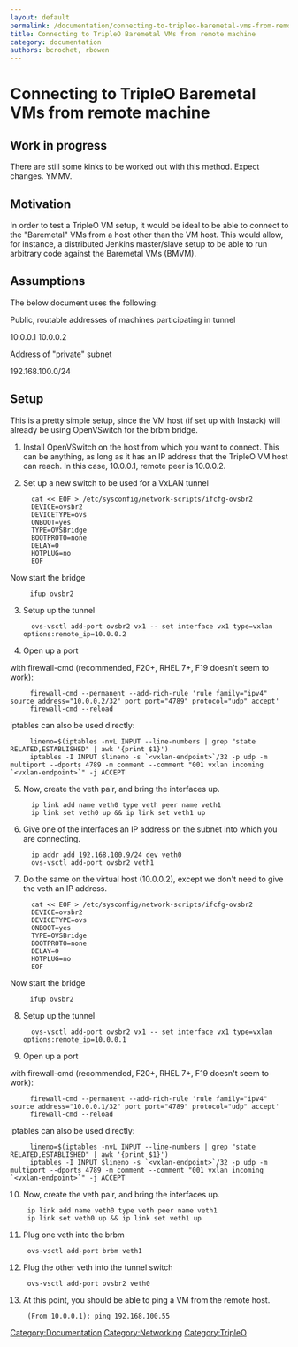 ```yaml
---
layout: default
permalink: /documentation/connecting-to-tripleo-baremetal-vms-from-remote-machine/
title: Connecting to TripleO Baremetal VMs from remote machine
category: documentation
authors: bcrochet, rbowen
---
```


# Connecting to TripleO Baremetal VMs from remote machine

## Work in progress

There are still some kinks to be worked out with this method. Expect changes. YMMV.

## Motivation

In order to test a TripleO VM setup, it would be ideal to be able to connect to the "Baremetal" VMs from a host other than the VM host. This would allow, for instance, a distributed Jenkins master/slave setup to be able to run arbitrary code against the Baremetal VMs (BMVM).

## Assumptions

The below document uses the following:

Public, routable addresses of machines participating in tunnel

10.0.0.1 10.0.0.2

Address of "private" subnet

192.168.100.0/24

## Setup

This is a pretty simple setup, since the VM host (if set up with Instack) will already be using OpenVSwitch for the brbm bridge.

1. Install OpenVSwitch on the host from which you want to connect. This can be anything, as long as it has an IP address that the TripleO VM host can reach. In this case, 10.0.0.1, remote peer is 10.0.0.2.

2. Set up a new switch to be used for a VxLAN tunnel

         cat << EOF > /etc/sysconfig/network-scripts/ifcfg-ovsbr2
         DEVICE=ovsbr2
         DEVICETYPE=ovs
         ONBOOT=yes
         TYPE=OVSBridge
         BOOTPROTO=none
         DELAY=0
         HOTPLUG=no
         EOF

Now start the bridge

         ifup ovsbr2

3. Setup up the tunnel

         ovs-vsctl add-port ovsbr2 vx1 -- set interface vx1 type=vxlan options:remote_ip=10.0.0.2

4. Open up a port

with firewall-cmd (recommended, F20+, RHEL 7+, F19 doesn't seem to work):

         firewall-cmd --permanent --add-rich-rule 'rule family="ipv4" source address="10.0.0.2/32" port port="4789" protocol="udp" accept'
         firewall-cmd --reload

iptables can also be used directly:

         lineno=$(iptables -nvL INPUT --line-numbers | grep "state RELATED,ESTABLISHED" | awk '{print $1}')
         iptables -I INPUT $lineno -s `<vxlan-endpoint>`/32 -p udp -m multiport --dports 4789 -m comment --comment "001 vxlan incoming `<vxlan-endpoint>`" -j ACCEPT

5. Now, create the veth pair, and bring the interfaces up.

         ip link add name veth0 type veth peer name veth1
         ip link set veth0 up && ip link set veth1 up

6. Give one of the interfaces an IP address on the subnet into which you are connecting.

         ip addr add 192.168.100.9/24 dev veth0
         ovs-vsctl add-port ovsbr2 veth1

7. Do the same on the virtual host (10.0.0.2), except we don't need to give the veth an IP address.

         cat << EOF > /etc/sysconfig/network-scripts/ifcfg-ovsbr2
         DEVICE=ovsbr2
         DEVICETYPE=ovs
         ONBOOT=yes
         TYPE=OVSBridge
         BOOTPROTO=none
         DELAY=0
         HOTPLUG=no
         EOF

Now start the bridge

         ifup ovsbr2

8. Setup up the tunnel

         ovs-vsctl add-port ovsbr2 vx1 -- set interface vx1 type=vxlan options:remote_ip=10.0.0.1

9. Open up a port

with firewall-cmd (recommended, F20+, RHEL 7+, F19 doesn't seem to work):

         firewall-cmd --permanent --add-rich-rule 'rule family="ipv4" source address="10.0.0.1/32" port port="4789" protocol="udp" accept'
         firewall-cmd --reload

iptables can also be used directly:

         lineno=$(iptables -nvL INPUT --line-numbers | grep "state RELATED,ESTABLISHED" | awk '{print $1}')
         iptables -I INPUT $lineno -s `<vxlan-endpoint>`/32 -p udp -m multiport --dports 4789 -m comment --comment "001 vxlan incoming `<vxlan-endpoint>`" -j ACCEPT

10. Now, create the veth pair, and bring the interfaces up.

         ip link add name veth0 type veth peer name veth1
         ip link set veth0 up && ip link set veth1 up

11. Plug one veth into the brbm

         ovs-vsctl add-port brbm veth1

12. Plug the other veth into the tunnel switch

         ovs-vsctl add-port ovsbr2 veth0

13. At this point, you should be able to ping a VM from the remote host.

         (From 10.0.0.1): ping 192.168.100.55

<Category:Documentation> <Category:Networking> <Category:TripleO>
